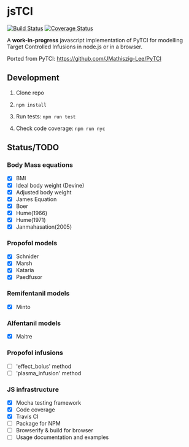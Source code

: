 # jsTCI

[![Build Status](https://travis-ci.org/jplomas/jsTCI.svg?branch=master)](https://travis-ci.org/jplomas/jsTCI)
[![Coverage Status](https://coveralls.io/repos/github/jplomas/jsTCI/badge.svg?branch=master)](https://coveralls.io/github/jplomas/jsTCI?branch=master)

A **work-in-progress** javascript implementation of PyTCI for modelling
Target Controlled Infusions in node.js or in a browser.

Ported from PyTCI: https://github.com/JMathiszig-Lee/PyTCI

## Development

1. Clone repo

2. `npm install`

3. Run tests: `npm run test`

4. Check code coverage: `npm run nyc`

## Status/TODO

### Body Mass equations

- [X] BMI
- [X] Ideal body weight (Devine)
- [X] Adjusted body weight
- [X] James Equation
- [X] Boer
- [X] Hume(1966)
- [X] Hume(1971)
- [X] Janmahasation(2005)

### Propofol models

- [X] Schnider
- [X] Marsh
- [X] Kataria
- [X] Paedfusor

### Remifentanil models

- [X] Minto

### Alfentanil models

- [X] Maitre

### Propofol infusions

- [ ] 'effect_bolus' method
- [ ] 'plasma_infusion' method

### JS infrastructure

- [X] Mocha testing framework
- [X] Code coverage
- [X] Travis CI
- [ ] Package for NPM
- [ ] Browserify & build for browser
- [ ] Usage documentation and examples
